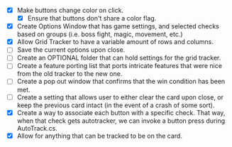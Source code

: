 - [x] Make buttons change color on click.
	- [x] Ensure that buttons don't share a color flag.
- [x] Create Options Window that has game settings, and selected checks based on groups (i.e. boss fight, magic, movement, etc.)
- [x] Allow Grid Tracker to have a variable amount of rows and columns.
- [ ] Save the current options upon close.
- [ ] Create an OPTIONAL folder that can hold settings for the grid tracker.
- [ ] Create a feature porting list that ports intricate features that were nice from the old tracker to the new one.
- [ ] Create a pop out window that confirms that the win condition has been met.
- [ ] Create a setting that allows user to either clear the card upon close, or keep the previous card intact (in the event of a crash of some sort).
- [x] Create a way to associate each button with a specific check. That way, when that check gets autotracker, we can invoke a button press during AutoTrack.cs.
- [x] Allow for anything that can be tracked to be on the card.